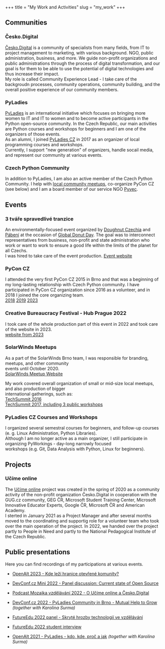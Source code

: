 +++ 
title = "My Work and Activities" 
slug = "my_work" 
+++

## Communities

### Česko.Digital
[Česko.Digital](https://cesko.digital/) is a community of specialists from many fields, from IT to project management to marketing, with various background. 
NGO, public administration, business, and more. 
We guide non-profit organizations and public administrations through the process of digital transformation, and our goal is for them to be able to use the potential of digital technologies and thus increase their impact. \
My role is called Community Experience Lead - I take care of the backgroudn processes, community operations, community building, and the overall positive experience of our community members.

### PyLadies
[PyLadies](https://pyladies.com/) is an international initiative which focuses on bringing more women to IT and IT to women and to become active participants in the Python open-source community. 
In the Czech Republic, our main activities are Python courses and workshops for beginners and I am one of the organizers of those events. \
As an alumni, I joined [PyLadies CZ](https://pyladies.cz/) in 2017 as an organizer of local programming courses and workshops. \
Currently, I support "new generation" of organizers, handle socail media, and represent our community at various events.

### Czech Python Community
In addition to PyLadies, I am also an active member of the Czech Python Community.
I help with [local community meetups](https://pyvo.cz/brno-pyvo/), co-organize PyCon CZ (see below) and I am a board member of our service NGO [Pyvec](https://pyvec.org/).

## Events

### 3 tváře spravedlivé tranzice
An environmentally-focused event organized by [Doughnut Czechia](https://www.doughnutczechia.cz/) and [Pábení](https://www.pabeni.cz/) at the occasion of [Global Donut Day](https://doughnuteconomics.org/globaldonutday). 
The goal was to interconnect representatives from business, non-profit and state administration who work or want to work to ensure a good life within the limits of the planet for all Czechs. \
I was hired to take care of the event production.
[Event website](https://www.eventbrite.com/e/3-tvare-spravedlive-tranzice-tickets-715951047857)

### PyCon CZ
I attended the very first PyCon CZ 2015 in Brno and that was a beginning of my long-lasting relationship with Czech Python community.
I have participated in PyCon CZ organization since 2016 as a volunteer, and in 2018 I joined the core organizing team. \
[2018](https://cz.pycon.org/2018/)  [2019](https://cz.pycon.org/2019/)  [2023](https://cz.pycon.org/2023/)

### Creative Bureaucracy Festival - Hub Prague 2022
I took care of the whole production part of this event in 2022 and took care of the website in 2023. \
[website from 2023](https://creativebureaucracy.cz/)

### SolarWinds Meetups
As a part of the SolarWinds Brno team, I was responsible for branding, meetups, and other community  \
events until October 2020.  \
[SolarWinds Meetup Website](https://www.solarwindsmeetup.com/location/brno_cze/)

My work covered overall organization of small or mid-size local meetups, and also production of bigger  \
international gatherings, such as: \
[TechSummit 2016](https://www.solarwindsmeetup.com/event/solarwinds-techsummit-2016/) \
[TechSummit 2017, including 3 public workshops](https://www.solarwindsmeetup.com/event/innovation-uncaged-workshops/) 


### PyLadies CZ Courses and Workshops
I organized several semestral courses for beginners, and follow-up courses (e. g. Linux Administration, Python Libraries). \
Although I am no longer active as a main organizer, I still participate in organizing PyWorkings - day-long narrowly focused \
workshops (e.g. Git, Data Analysis with Python, Linux for beginners). 

## Projects

### Učíme online
The [Učíme online](https://www.ucimeonline.cz/o-nas/) project was created in the spring of 2020 as a community activity of the non-profit organization Česko.Digital in cooperation with the GUG.cz community, GEG ČR, Microsoft Student Training Center, Microsoft Innovative Educator Experts, Google ČR, Microsoft ČR and American Academy. \
I sterted in January 2021 as a Project Manager and after several months moved to the coordinating and supportig role for a volunteer team who took over the main operation of the project.
In 2022, we handed over the project partly to People in Need and partly to the National Pedagogical Institute of the Czech Republic. 

## Public presentations
Here you can find recordings of my participations at various events.

* [OpenAlt 2023 - Kde leží hranice otevřené komunity?](https://talks.openalt.cz/openalt-2023/talk/UERPNW/)

* [DevConf.cz Mini 2022 - Panel discussion: Current state of Open Source](https://www.youtube.com/watch?v=SjGj9weIigo)

* [Podcast Mozaika vzdělávání 2022 - O Učíme online a Česko.Digital](https://open.spotify.com/episode/24LjJEb1C5avAIL8NdQSTI?go=1&sp_cid=47cc322c75fce4304de79cf9d328346c&nd=1)

* [DevConf.cz 2022 - PyLadies Community in Brno - Mutual Help to Grow](https://www.youtube.com/watch?v=_EuNGz8-Y3M) *(together with Karolina Surma)*

* [FutureEdu 2022 panel - Skryté hrozby technologií ve vzdělávání](https://www.youtube.com/watch?v=cUUK4eHZguo)

* [FutureEdu 2022 student interview](https://www.youtube.com/watch?v=yvKHR6WMOig)

* [OpenAlt 2021 - PyLadies - kdo, kde, proč a jak](https://www.youtube.com/watch?v=DSd_su9iNWA) *(together with Karolina Surma)*
